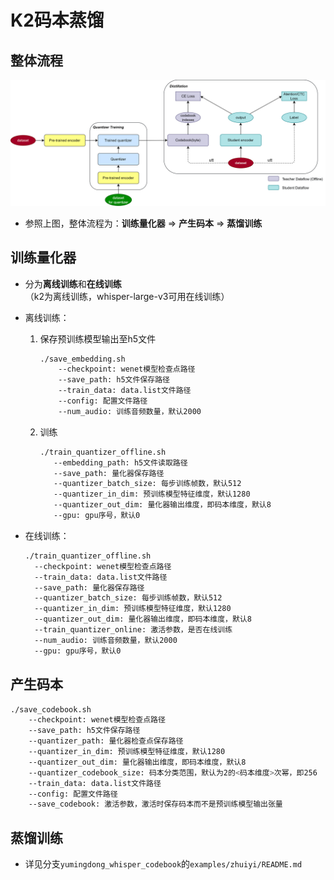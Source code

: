# K2码本蒸馏

## 整体流程

![K2-distil-process](./img/K2-distil-process.png)

- 参照上图，整体流程为：**训练量化器** => **产生码本** => **蒸馏训练**

## 训练量化器

- 分为**离线训练**和**在线训练**（k2为离线训练，whisper-large-v3可用在线训练）

- 离线训练：

  1. 保存预训练模型输出至h5文件

     ```bash
     ./save_embedding.sh
         --checkpoint: wenet模型检查点路径
         --save_path: h5文件保存路径
         --train_data: data.list文件路径
         --config: 配置文件路径
         --num_audio: 训练音频数量，默认2000
     
     ```

  2. 训练

     ```bash
     ./train_quantizer_offline.sh
     	--embedding_path: h5文件读取路径
     	--save_path: 量化器保存路径
     	--quantizer_batch_size: 每步训练帧数，默认512
     	--quantizer_in_dim: 预训练模型特征维度，默认1280
     	--quantizer_out_dim: 量化器输出维度，即码本维度，默认8
     	--gpu: gpu序号，默认0
     ```

- 在线训练：

  ```bash
  ./train_quantizer_offline.sh
  	--checkpoint: wenet模型检查点路径
  	--train_data: data.list文件路径
  	--save_path: 量化器保存路径
  	--quantizer_batch_size: 每步训练帧数，默认512
  	--quantizer_in_dim: 预训练模型特征维度，默认1280
  	--quantizer_out_dim: 量化器输出维度，即码本维度，默认8
  	--train_quantizer_online: 激活参数，是否在线训练
  	--num_audio: 训练音频数量，默认2000
  	--gpu: gpu序号，默认0 
  ```

## 产生码本

```bash
./save_codebook.sh
    --checkpoint: wenet模型检查点路径
    --save_path: h5文件保存路径
    --quantizer_path: 量化器检查点保存路径
    --quantizer_in_dim: 预训练模型特征维度，默认1280
    --quantizer_out_dim: 量化器输出维度，即码本维度，默认8
    --quantizer_codebook_size: 码本分类范围，默认为2的<码本维度>次幂，即256
    --train_data: data.list文件路径
    --config: 配置文件路径
    --save_codebook: 激活参数，激活时保存码本而不是预训练模型输出张量
```

## 蒸馏训练

- 详见分支`yumingdong_whisper_codebook`的`examples/zhuiyi/README.md`

